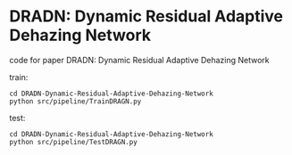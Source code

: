 # DRADN: Dynamic Residual Adaptive Dehazing Network
code for paper DRADN: Dynamic Residual Adaptive Dehazing Network

train:
```
cd DRADN-Dynamic-Residual-Adaptive-Dehazing-Network
python src/pipeline/TrainDRAGN.py
```
test:
```
cd DRADN-Dynamic-Residual-Adaptive-Dehazing-Network
python src/pipeline/TestDRAGN.py
```

